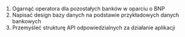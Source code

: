 1. Ogarnąć operatora dla pozostałych banków w oparciu o BNP
2. Napisać design bazy danych na podstawie przykładowych danych bankowych
3. Przemyśleć strukturę API odpowiedzialnych za działanie aplikacji